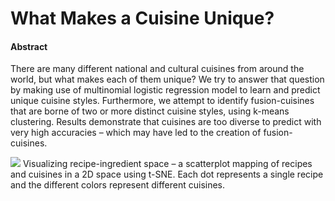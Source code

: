 # What Makes a Cuisine Unique?

#### Abstract
There are many different national and cultural cuisines from around the world, but what makes each of them unique? We try to answer that question by making use of multinomial logistic regression model to learn and predict unique cuisine styles. Furthermore, we attempt to identify fusion-cuisines that are borne of two or more distinct cuisine styles, using k-means clustering. Results demonstrate that cuisines are too diverse to predict with very high accuracies – which may have led to the creation of fusion-cuisines.

![][recipe-data-visual]
Visualizing recipe-ingredient space – a scatterplot mapping of recipes and cuisines in a 2D space using t-SNE. Each dot represents a single recipe and the different colors represent different cuisines.

[recipe-data-visual]: https://github.com/SunayaShivakumar/Unique-Cuisines/blob/master/figures/fig04.png

